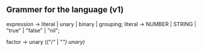 ## Grammer for the language (v1)

expression -> literal | unary | binary | grouping;
literal    -> NUMBER | STRING | "true" | "false" | "nil";


factor -> unary (("/" | "*") unary)*
